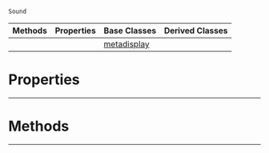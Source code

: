  `Sound`

|Methods|Properties|Base Classes|Derived Classes|
|---|---|---|---|
| | |[metadisplay](https://github.com/ArendDanielek/ZeroDocsTest/blob/master/code_reference/class_reference/metadisplay.markdown)| |


 #  Properties


---  
 #  Methods


---  
 
  
  
  
  
  
  
  

 
